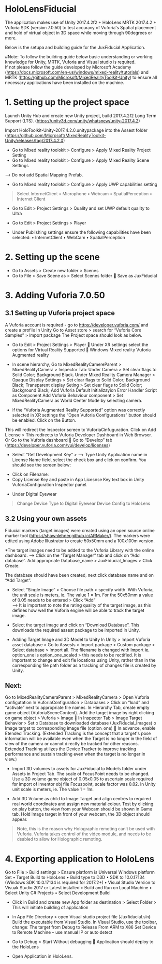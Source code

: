 # HoloLensFiducial
The application makes use of Unity 2017.4.2f2 + HoloLens MRTK 2017.4.2 + Vuforia SDK (version 7.0.50) to test accuracy of Vuforia's Spatial placement and hold of virtual object in 3D space while moving through 90degrees or more.

Below is the setupa and building guide for the JuxFiducial Application.

#Note:
To follow the building guide below basic understanding or working knowledge for Unity, MRTK, Vuforia and Visual studio is required.  
If not please follow the guide developed by Microsoft Academy (https://docs.microsoft.com/en-us/windows/mixed-reality/tutorials) and MRTK (https://github.com/Microsoft/MixedRealityToolkit-Unity) to ensure all necessary applications have been installed on the machine.

# 1. Setting up the project space #
Launch Unity Hub and create new Unity project, build 2017.4.2f2 Long Term Support (LTS).  (https://unity3d.com/unity/whatsnew/unity-2017.4.2)

Import HoloToolkit-Unity-2017.4.2.0.unitypackage into the Assest folder
(https://github.com/Microsoft/MixedRealityToolkit-Unity/releases/tag/2017.4.2.0)

* Go to Mixed reality toolokit > Configure > Apply Mixed Reality Project Setting
* Go to Mixed reality toolokit > Configure > Apply Mixed Reality Scene Settings
 
--> Do not add Spatial Mapping Prefab. 

* Go to Mixed reality toolokit > Configure > Apply UWP capabilities setting 
> Select
InternetClient
•	Microphone
•	Webcam
•	SpatialPerception
•	Internet Client 
 
* Go to Edit > Project Settings > Quality and set UWP default quality to Ultra
 
* Go to Edit > Project Settings > Player
- Under Publishing settings ensure the following capabilities have been selected:
•	InternetClient
•	WebCam
•	SpatialPerception 

# 2. Setting up the scene #
* Go to Assets > Create new folder > Scenes 
* Go to File > Save Scene as > Select Scenes folder  Save as JuxFiducial

# 3. Adding Vuforia 7.0.50 #
## 3.1 Setting up Vuforia project space ## 
A Vuforia account is required - go to https://developer.vuforia.com/ and create a profile
In Unity Go to Asset store > search for “Vuforia Core Samples” > Import package
The Project space should look as below. 
 
* Go to Edit > Project Settings > Player  Under XR settings select the options for
Virtual Reality Supported  Windows Mixed reality
Vuforia Augmented reality 

* In scene hierarchy, Go to MixedRealityCamereParent > MixedRealityCamera > Inspector Tab:
Under Camera > Set clear flags to Solid Color; Background Black.
Under Mixed Reality Camera Manager > 
Opaque Display Settings > Set clear flags to Solid Color; Background Black;
Transparent display Seting > Set clear flags to Solid Color; Background Black;
Add Vuforia Default Initializayion Error Handler Script as Component
Add Vuforia Behaviour component > Set MixedRealityCamera as World Center Mode by selecting camera.

* If the “Vuforia Augmented Reality Supported” option was correctly selected in XR settings the “Open Vuforia Configurations” button should be enabled. Click on the Button. 
 
This will redirect the Inspector screen to VuforiaCinfuguration. Click on Add License > This redirects to Vuforia Developer Dashboard in Web Browser. Or Go to the Vuforia dashboard  Go to “Develop” tab (https://developer.vuforia.com/vui/develop/licenses) 

 * Select “Get Development Key” >
 --> Type Unity Application name in License Name field, select the check box and click on confirm. You should see the screen below:

 - Click on Filename:
  - Copy License Key and paste in App Licesnse Key text box in Unity VuforiaConfiguration Inspector panel.

* Under Digital Eyewear 
> Change Device Type to Digital Eyewear
> Device Config to HoloLens

##  3.2 Using your own assets ##
Fiducial markers (target images) were created using an open source online marker tool (https://shawnlehner.github.io/ARMaker/). The markers were edited using Adobe Illustrator to create 50x50mm and a 100x100m version. 
 
*The target images need to be added to the Vuforia Library with the online dashboard.
--> Click on the “Target Manager” tab and click on “Add database”. Add appropriate Database_name > JuxFiducial_Images > Click Create.

The database should have been created, next click database name and on “Add Target”. 
 
* Select “Single Image” > Choose file path > specify width. 
With Vuforia, the unit scale is meters, ie. The value 1 = 1m. For the 50x50mm a value of 0.05 needs to be entered > Click “Add”  
--> It is important to note the rating quality of the target image, as this defines how well the Vuforia engine will be able to track the target image.

* Select the target image and  click on “Download Database”. This downloads the 
required assest package to be imported in Unity. 

* Adding Target Image and 3D Model to Unity
In Unity > Import Vuforia asset database > Go to Assests > Import package > Custom package > Select database > Import all.
The filename is changed with Import ie. option_one is option_one_scaled > this needs to be rectified. It is important to change and edit fle locations using Unity, rather than  in the corresponding file path folder as a tracking of changes file is created by Unity.  

## Next:
Go to MixedRealityCameraParent > MixedRealityCamera > Open Vuforia configutation
In VuforiaConfiguration > Databases >  Click on “load” and “activate” next to appropriate file names.
In Hierarchy Tab, create empty game object (VuforiaSceneContent). 
Add the target image by right clicking on game object > Vuforia > Image 
	In Inspector Tab > Image Target Behavior > Set 
o	Database to downloaded database (JuxFiducial_Images)
o	Image target to corresponding image file (option_one)
	In advance, enable Etended Tracking.
(Extended Tracking is the concept that a target's pose information will be available even when the Target is no longer in the field of view of the camera or cannot directly be tracked for other reasons. Extended Tracking utilizes the Device Tracker to improve tracking performance and sustain tracking even when the target is no longer in view.)

* Import 3D volumes to assets for JuxFiducial to Models folder under Assets in Project Tab. The scale of FocusPoint needs to be changed.
Use a 3D volume game object of 0.05x0.05 to ascertain scale required for import of inventor obj file Focuspoint, scale factor was 0.02. In Unity unit scale is meters, ie. The value 1 = 1m. 


* Add 3D Volume as child to Image Target and align centres to required real world coordinates and assign new material colour. Test by clicking on play button, the view from your Webcam should be shown in Game tab. Hold Image target in front of your webcam, the 3D object should appear. 
 
> Note, this is the reason why Holographic remoting can’t be used with Vuforia. Vuforia takes control of the video module, and needs to be dsabled to allow for Holographic remoting.

# 4. Exporting application to HoloLens #
Go to File > Build settings > 
Ensure platform is Universal Windows platform
Set 
•	Target Build to HoloLens
•	Build type to D3D
•	SDK to 10.0.17134  (Windows SDK 10.0.17134 is required for 2017.2+)
•	Visual Studio Version to Visuak Studio 2017 or Latest installed
•	Build and Run on Local Machine
•	Select Unity C# Projects
•	Select Development Build
 
 
* Click in Build and create new App folder as destination > Select Folder > This will initiate building of application
 
* In App File Directory > open Visual studio project file (Juxfiducial.sln)
Build the executable from Visual Studio.
In Visual Studio, use the toolbar, change:
The target from Debug to Release 
From ARM to X86 
Set Device to  Remote Machine – use manual IP or auto detect

* Go to Debug > Start Without debugging  Application should deploy to the HoloLens
* Open Application in HoloLens.
 
